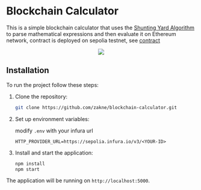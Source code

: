 # Blockchain Calculator

This is a simple blockchain calculator that uses the [Shunting Yard Algorithm](https://en.wikipedia.org/wiki/Shunting_yard_algorithm) to parse mathematical expressions and then evaluate it on Ethereum network, contract is deployed on sepolia testnet, see [contract](https://sepolia.etherscan.io/address/0x8c6f4f57f268750aC1E6EA6e1223695F127D7392)
<p align="center"><img src="https://github.com/user-attachments/assets/35719066-baf1-43a1-a9cf-fbb3c7f11cd3"></p>

## Installation

To run the project follow these steps:

1. Clone the repository:

    ```bash
    git clone https://github.com/zakne/blockchain-calculator.git
    ```
2. Set up environment variables:

    modify `.env` with your infura url

    ```env
    HTTP_PROVIDER_URL=https://sepolia.infura.io/v3/<YOUR-ID>
    ```

3. Install and start the application:

    ```bash
    npm install
    npm start
    ```

The application will be running on `http://localhost:5000`.
